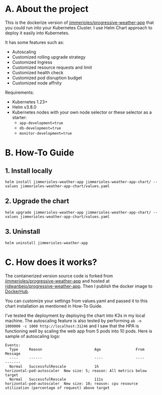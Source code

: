 # A. About the project

This is the dockerize version of [jimmerioles/progressive-weather-app](https://github.com/jimmerioles/progressive-weather-app) that you could run into your Kubernetes Cluster. I use Helm Chart approach to deploy it easily into Kubernetes.

It has some features such as:

- Autoscaling
- Customized rolling upgrade strategy
- Customized Ingress
- Customized resource requests and limit
- Customized health check
- Customized pod disruption budget
- Customized node affnity

Requirements:

- Kubernetes 1.23+
- Helm v3.8.0
- Kubernetes nodes with your own node selector or these selector as a starter:
	- `app-development=true`
	- `db-development=true`
	- `monitor-development=true`

# B. How-To Guide

## 1. Install locally

```
helm install jimmerioles-weather-app jimmerioles-weather-app-chart/ --values jimmerioles-weather-app-chart/values.yaml
```

## 2. Upgrade the chart

```
helm upgrade jimmerioles-weather-app jimmerioles-weather-app-chart/ --values jimmerioles-weather-app-chart/values.yaml
```

## 3. Uninstall

```
helm uninstall jimmerioles-weather-app
```

# C. How does it works?

The containerized version source code is forked from [jimmerioles/progressive-weather-app](https://github.com/jimmerioles/progressive-weather-app) and hosted at [ridwanbejo/progressive-weather-app](https://github.com/ridwanbejo/progressive-weather-app). Then I publish the docker image to [DockerHub](https://hub.docker.com/r/ridwanbejo/jimmoriales-pwa).

You can customize your settings from values.yaml and passed it to this chart installation as mentioned in How-To Guide. 

I've tested the deployment by deploying the chart into K3s in my local machine. The autoscaling feature is also tested by performing `ab -n 1000000 -c 1000 http://localhost:31246` and I saw that the HPA is functioning well by scaling the web app from 5 pods into 10 pods. Here is sample of autoscaling logs:

```
Events:
  Type     Reason                        Age                From                       Message
  ----     ------                        ----               ----                       -------
  Normal   SuccessfulRescale             1h                 horizontal-pod-autoscaler  New size: 5; reason: All metrics below target
  Normal   SuccessfulRescale             111s               horizontal-pod-autoscaler  New size: 10; reason: cpu resource utilization (percentage of request) above target
```